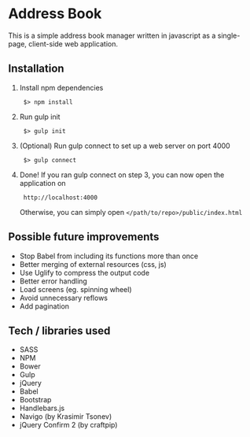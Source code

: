 # Address Book

This is a simple address book manager written in javascript as a single-page, client-side web application.

## Installation

1. Install npm dependencies

        $> npm install
        
2. Run gulp init
 
        $> gulp init
        
3. (Optional) Run gulp connect to set up a web server on port 4000

        $> gulp connect
        
4. Done! If you ran gulp connect on step 3, you can now open the application on
        
        http://localhost:4000
        
   Otherwise, you can simply open `</path/to/repo>/public/index.html`   
   
## Possible future improvements

- Stop Babel from including its functions more than once
- Better merging of external resources (css, js)
- Use Uglify to compress the output code
- Better error handling
- Load screens (eg. spinning wheel)
- Avoid unnecessary reflows
- Add pagination

## Tech / libraries used

- SASS
- NPM
- Bower
- Gulp
- jQuery
- Babel
- Bootstrap
- Handlebars.js
- Navigo (by Krasimir Tsonev)
- jQuery Confirm 2 (by craftpip)